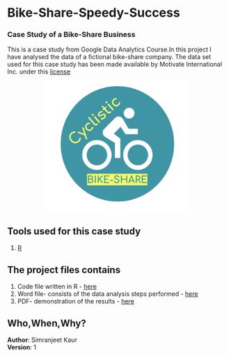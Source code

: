 # Bike-Share-Speedy-Success
### Case Study of a Bike-Share Business
This is a case study from Google Data Analytics Course.In this project I have analysed the data of a fictional bike-share company.
The data set used for this case study has been made available by Motivate International Inc. under this 
[license](https://ride.divvybikes.com/data-license-agreement)

<p align="center">
<img src="https://github.com/simranjeet24598/Bike-Share-Speedy-Success/blob/main/logo.png" width="330" height="300" valign="center">
</p>

## Tools used for this case study
1. [R](https://www.kaggle.com/code/simrankaur21/case-study-how-does-a-bike-share-navigate-speedy)

## The project files contains
1. Code file written in R - [here](https://github.com/simranjeet24598/Bike-Share-Speedy-Success/blob/main/code.ipynb)
2. Word file- consists of the data analysis steps performed - [here](https://github.com/simranjeet24598/Bike-Share-Speedy-Success/blob/main/log.docx)
3. PDF- demonstration of the results - [here](https://github.com/simranjeet24598/Bike-Share-Speedy-Success/blob/main/results.pdf)

## Who,When,Why?
**Author**: Simranjeet Kaur<br>
**Version**: 1
